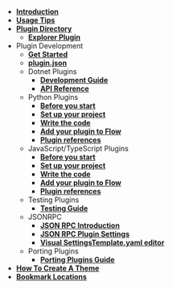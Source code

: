 - [**Introduction**](/README.md)
- [**Usage Tips**](/usage-tips.md)
- [**Plugin Directory**](/plugins.md)
    - [**Explorer Plugin**](/plugin-explorer-usage.md)
- Plugin Development
    - [**Get Started**](/plugin-dev.md)
    - [**plugin.json**](/plugin.json.md)
    - Dotnet Plugins
      - [**Development Guide**](/develop-dotnet-plugins.md)
      - [**API Reference**](/API-Reference/Flow.Launcher.Plugin.md)
    - Python Plugins
      - [**Before you start**](/py-develop-plugins.md) 
      - [**Set up your project**](/py-setup-project.md)
      - [**Write the code**](/py-write-code.md)
      - [**Add your plugin to Flow**](/py-release-project.md)
      - [**Plugin references**](/py-plugin-references.md)
    - JavaScript/TypeScript Plugins
      - [**Before you start**](/nodejs-develop-plugins.md) 
      - [**Set up your project**](/nodejs-setup-project.md)
      - [**Write the code**](/nodejs-write-code.md)
      - [**Add your plugin to Flow**](/nodejs-release-project.md)
      - [**Plugin references**](/nodejs-plugin-references.md)
    - Testing Plugins
      - [**Testing Guide**](/testing.md)
    - JSONRPC
      - [**JSON RPC Introduction**](/json-rpc.md)
      - [**JSON RPC Plugin Settings**](/json-rpc-settings.md)
      - [**Visual SettingsTemplate.yaml editor**](/json-rpc-visual-settingstemplate-editor.md)
    - Porting Plugins
      - [**Porting Plugins Guide**](/port-plugins.md)
- [**How To Create A Theme**](/how-to-create-a-theme.md)
- [**Bookmark Locations**](/bookmark-custom-locations.md)
